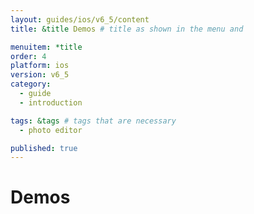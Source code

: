 ```yaml
---
layout: guides/ios/v6_5/content
title: &title Demos # title as shown in the menu and 

menuitem: *title
order: 4
platform: ios
version: v6_5
category: 
  - guide
  - introduction

tags: &tags # tags that are necessary
  - photo editor 

published: true
---
```


# Demos


